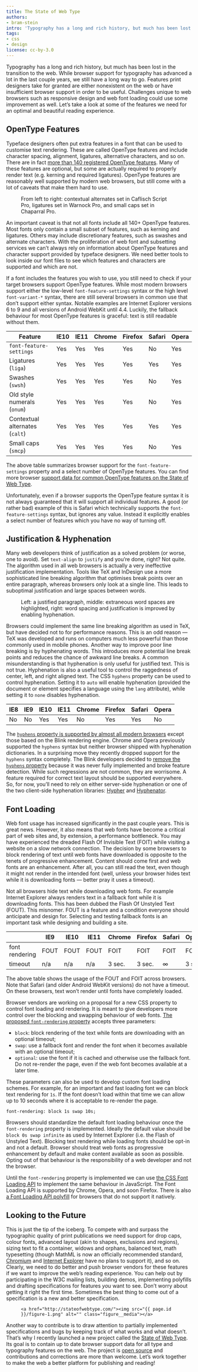 ```yaml
---
title: The State of Web Type
authors:
- bram-stein
intro: 'Typography has a long and rich history, but much has been lost in the transition to the web. Let’s take a look at some of the features we need for an optimal and beautiful reading experience.'
tags:
- css
- design
license: cc-by-3.0
---
```


Typography has a long and rich history, but much has been lost in the transition to the web. While browser support for typography has advanced a lot in the last couple years, we still have a long way to go. Features print designers take for granted are either nonexistent on the web or have insufficient browser support in order to be useful. Challenges unique to web browsers such as responsive design and web font loading could use some improvement as well. Let’s take a look at some of the features we need for an optimal and beautiful reading experience.

## OpenType Features

Typeface designers often put extra features in a font that can be used to customise text rendering. These are called OpenType features and include character spacing, alignment, ligatures, alternative characters, and so on. There are in fact [more than 140 registered OpenType features](https://www.microsoft.com/typography/otspec/featurelist.htm). Many of these features are optional, but some are actually required to properly render text (e.g. kerning and required ligatures). OpenType features are reasonably well supported by modern web browsers, but still come with a lot of caveats that make them hard to use.

<figure class="figure">
	<img src="{{ page.id }}/figure-2.png" alt="" class="figure__media">
	<figcaption class="figure__caption">From left to right: contextual alternates set in Caflisch Script Pro, ligatures set in Warnock Pro, and small caps set in Chaparral Pro.</figcaption>
</figure>

An important caveat is that not all fonts include all 140+ OpenType features. Most fonts only contain a small subset of features, such as kerning and ligatures. Others may include discretionary features, such as swashes and alternate characters. With the proliferation of web font and subsetting services we can’t always rely on information about OpenType features and character support provided by typeface designers. We need better tools to look inside our font files to see which features and characters are supported and which are not.

If a font includes the features you wish to use, you still need to check if your target browsers support OpenType features. While most modern browsers support either the low-level `font-feature-settings` syntax or the high level `font-variant-*` syntax, there are still several browsers in common use that don’t support either syntax. Notable examples are Internet Explorer versions 6 to 9 and all versions of Android WebKit until 4.4. Luckily, the fallback behaviour for most OpenType features is graceful: text is still readable without them.

| Feature                          | IE10 | IE11 | Chrome | Firefox | Safari | Opera |
|----------------------------------|------|------|--------|---------|--------|-------|
| `font-feature-settings`          | Yes  | Yes  | Yes    | Yes     | No     | Yes   |
| Ligatures (`liga`)               | Yes  | Yes  | Yes    | Yes     | Yes    | Yes   |
| Swashes (`swsh`)                 | Yes  | Yes  | Yes    | Yes     | No     | Yes   |
| Old style numerals (`onum`)      | Yes  | Yes  | Yes    | Yes     | No     | Yes   |
| Contextual alternates (`calt`)   | Yes  | Yes  | Yes    | Yes     | Yes    | Yes   |
| Small caps (`smcp`)              | Yes  | Yes  | Yes    | Yes     | No     | Yes   |

The above table summarizes browser support for the `font-feature-settings` property and a select number of OpenType features. You can find more browser [support data for common OpenType features on the State of Web Type](http://stateofwebtype.com/#opentype%20features).

Unfortunately, even if a browser supports the OpenType feature syntax it is not always guaranteed that it will support all individual features. A good (or rather bad) example of this is Safari which technically supports the `font-feature-settings` syntax, but ignores any value. Instead it explicitly enables a select number of features which you have no way of turning off.

## Justification & Hyphenation

Many web developers think of justification as a solved problem (or worse, one to avoid). Set `text-align` to `justify` and you’re done, right? Not quite. The algorithm used in all web browsers is actually a very ineffective justification implementation. Tools like TeX and InDesign use a more sophisticated line breaking algorithm that optimises break points over an entire paragraph, whereas browsers only look at a single line. This leads to suboptimal justification and large spaces between words.

<figure class="figure">
	<img src="{{ page.id }}/figure-3.png" alt="" class="figure__media">
	<figcaption class="figure__caption">Left: a justified paragraph, middle: extraneous word spaces are highlighted, right: word spacing and justification is improved by enabling hyphenation.</figcaption>
</figure>

Browsers could implement the same line breaking algorithm as used in TeX, but have decided not to for performance reasons. This is an odd reason — TeX was developed and runs on computers much less powerful than those commonly used in mobile phones. Another way to improve poor line breaking is by hyphenating words. This introduces more potential line break points and reduces the chance of awkward line breaks. A common misunderstanding is that hyphenation is only useful for justified text. This is not true. Hyphenation is also a useful tool to control the raggedness of center, left, and right aligned text. The CSS `hyphens` property can be used to control hyphenation. Setting it to `auto` will enable hyphenation (provided the document or element specifies a language using the `lang` attribute), while setting it to `none` disables hyphenation.

| IE8 | IE9 | IE10 | IE11 | Chrome | Firefox | Safari | Opera |
|-----|-----|------|------|--------|---------|--------|-------|
| No  | No  | Yes  | Yes  | No     | Yes     | Yes    | No    |

The [`hyphens` property is supported by almost all modern browsers](http://stateofwebtype.com/#hyphens) except those based on the Blink rendering engine. Chrome and Opera previously supported the `hyphens` syntax but neither browser shipped with hyphenation dictionaries. In a surprising move they recently dropped support for the `hyphens` syntax completely. The Blink developers decided to [remove the `hyphens` property](https://groups.google.com/a/chromium.org/d/topic/blink-dev/STiDJjDwVF8/discussion) because it was never fully implemented and broke feature detection. While such regressions are not common, they are worrisome. A feature required for correct text layout should be supported everywhere. So, for now, you’ll need to rely on either server-side hyphenation or one of the two client-side hyphenation libraries: [Hypher](https://github.com/bramstein/hypher) and [Hyphenator](https://code.google.com/p/hyphenator/).

## Font Loading

Web font usage has increased significantly in the past couple years. This is great news. However, it also means that web fonts have become a critical part of web sites and, by extension, a performance bottleneck. You may have experienced the dreaded Flash Of Invisible Text (FOIT) while visiting a website on a slow network connection. The decision by some browsers to block rendering of text until web fonts have downloaded is opposite to the tenets of progressive enhancement. Content should come first and web fonts are an enhancement. After all, you can still read the text, even though it might not render in the intended font (well, unless your browser hides text while it is downloading fonts — better pray it uses a timeout).

Not all browsers hide text while downloading web fonts. For example Internet Explorer always renders text in a fallback font while it is downloading fonts. This has been dubbed the Flash Of Unstyled Text (FOUT). This misnomer. FOUT is a feature and a condition everyone should anticipate and design for. Selecting and testing fallback fonts is an important task while designing and building a site.

|                | IE9  | IE10 | IE11 | Chrome | Firefox | Safari | Opera |
|----------------|------|------|------|--------|---------|--------|-------|
| font rendering | FOUT | FOUT | FOUT | FOIT   | FOIT    | FOIT   | FOIT  |
| timeout        | n/a  | n/a  | n/a  | 3 sec. | 3 sec.  | ∞      | 3 sec.|

The above table shows the usage of the FOUT and FOIT across browsers. Note that Safari (and older Android WebKit versions) do not have a timeout. On these browsers, text won’t render until fonts have completely loaded.

Browser vendors are working on a proposal for a new CSS property to control font loading and rendering. It is meant to give developers more control over the blocking and swapping behaviour of web fonts. [The proposed `font-rendering` property](https://github.com/KenjiBaheux/css-font-rendering) accepts three parameters:

* `block`: block rendering of the text while fonts are downloading with an optional timeout;
* `swap`: use a fallback font and render the font when it becomes available with an optional timeout;
* `optional`: use the font if it is cached and otherwise use the fallback font. Do not re-render the page, even if the web font becomes available at a later time.

These parameters can also be used to develop custom font loading schemes. For example, for an important and fast loading font we can block text rendering for `1s`. If the font doesn’t load within that time we can allow up to 10 seconds where it is acceptable to re-render the page.

	font-rendering: block 1s swap 10s;

Browsers should standardize the default font loading behaviour once the `font-rendering` property is implemented. Ideally the default value should be `block 0s swap infinite` as used by Internet Explorer (i.e. the Flash of Unstyled Text). Blocking text rendering while loading fonts should be opt-in and not a default. Browser should treat web fonts as progressive enhancement by default and make content available as soon as possible. Opting out of that behaviour is the responsibility of a web developer and not the browser.

Until the `font-rendering` property is implemented we can use [the CSS Font Loading API](https://dev.opera.com/articles/better-font-face/) to implement the same behaviour in JavaScript. The Font Loading API is supported by Chrome, Opera, and soon Firefox. There is also [a Font Loading API polyfill](https://github.com/bramstein/fontloader) for browsers that do not support it natively.

## Looking to the Future

This is just the tip of the iceberg. To compete with and surpass the typographic quality of print publications we need support for drop caps, colour fonts, advanced layout (akin to shapes, exclusions and regions), sizing text to fit a container, widows and orphans, balanced text, math typesetting (though MathML is now an officially recommended standard, [Chromium](https://www.chromestatus.com/features/5240822173794304) and [Internet Explorer](https://status.modern.ie/mathml) have no plans to support it), and so on. Clearly, we need to do better and push browser vendors for these features if we want to improve the web’s reading experience. You can help out by participating in the W3C mailing lists, building demos, implementing polyfills and drafting specifications for features _you_ want to see. Don’t worry about getting it right the first time. Sometimes the best thing to come out of a specification is a new and better specification.

<figure class="figure">

	<a href="http://stateofwebtype.com/"><img src="{{ page.id }}/figure-1.png" alt="" class="figure__media"></a>
</figure>

Another way to contribute is to draw attention to partially implemented specifications and bugs by keeping track of what works and what doesn’t. That’s why I recently launched a new project called the [State of Web Type](http://stateofwebtype.com/). Its goal is to contain up to date browser support data for all type and typography features on the web. The project is [open source](https://github.com/bramstein/stateofwebtype) and contributions and corrections are more than welcome. Let’s work together to make the web a better platform for publishing and reading!
